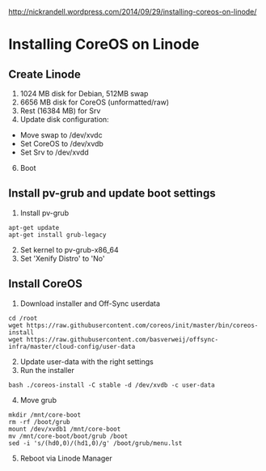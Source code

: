 http://nickrandell.wordpress.com/2014/09/29/installing-coreos-on-linode/

# Installing CoreOS on Linode

## Create Linode
1. 1024 MB disk for Debian, 512MB swap
3. 6656 MB disk for CoreOS (unformatted/raw)
4. Rest  (16384 MB) for Srv
5. Update disk configuration:
  * Move swap to /dev/xvdc
  * Set CoreOS to /dev/xvdb
  * Set Srv to /dev/xvdd
6. Boot

## Install pv-grub and update boot settings
1. Install pv-grub 
```
apt-get update
apt-get install grub-legacy
```
2. Set kernel to pv-grub-x86_64
3. Set 'Xenify Distro' to 'No'

## Install CoreOS
1. Download installer and Off-Sync userdata
```
cd /root
wget https://raw.githubusercontent.com/coreos/init/master/bin/coreos-install
wget https://raw.githubusercontent.com/basverweij/offsync-infra/master/cloud-config/user-data
```
2. Update user-data with the right settings
3. Run the installer
```
bash ./coreos-install -C stable -d /dev/xvdb -c user-data
```
4. Move grub
```
mkdir /mnt/core-boot
rm -rf /boot/grub
mount /dev/xvdb1 /mnt/core-boot
mv /mnt/core-boot/boot/grub /boot
sed -i 's/(hd0,0)/(hd1,0)/g' /boot/grub/menu.lst
```
5. Reboot via Linode Manager
